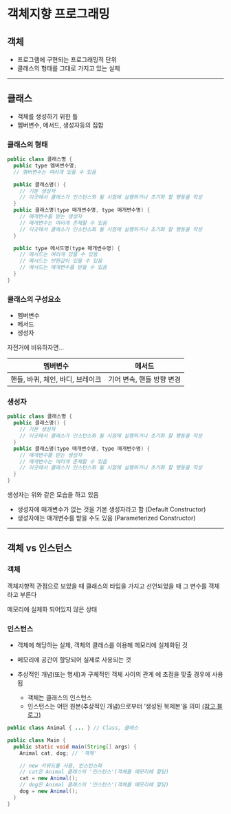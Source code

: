 # 객체지향 프로그래밍

## 객체

- 프로그램에 구현되는 프로그래밍적 단위
- 클래스의 형태를 그대로 가지고 있는 실체

---

## 클래스

- 객체를 생성하기 위한 틀
- 멤버변수, 메서드, 생성자등의 집합

### 클래스의 형태

```Java
public class 클래스명 {
  public type 멤버변수명;
  // 멤버변수는 여러개 있을 수 있음

  public 클래스명() {
    // 기본 생성자
    // 이곳에서 클래스가 인스턴스화 될 시점에 실행하거나 초기화 할 행동을 작성
  }
  public 클래스명(type 매개변수명, type 매개변수명) {
    // 매개변수를 받는 생성자
    // 매개변수는 여러개 존재할 수 있음
    // 이곳에서 클래스가 인스턴스화 될 시점에 실행하거나 초기화 할 행동을 작성
  }

  public type 메서드명(type 매개변수명) {
    // 메서드는 여러개 있을 수 있음
    // 메서드는 반환값이 있을 수 있음
    // 메서드는 매개변수를 받을 수 있음
  }
}
```

### 클래스의 구성요소

- 멤버변수
- 메서드
- 생성자

자전거에 비유하자면...

| 멤버변수                         | 메서드                    |
| -------------------------------- | ------------------------- |
| 핸들, 바퀴, 체인, 바디, 브레이크 | 기어 변속, 핸들 방향 변경 |

### 생성자

```Java
public class 클래스명 {
  public 클래스명() {
    // 기본 생성자
    // 이곳에서 클래스가 인스턴스화 될 시점에 실행하거나 초기화 할 행동을 작성
  }
  public 클래스명(type 매개변수명, type 매개변수명) {
    // 매개변수를 받는 생성자
    // 매개변수는 여러개 존재할 수 있음
    // 이곳에서 클래스가 인스턴스화 될 시점에 실행하거나 초기화 할 행동을 작성
  }
}
```

생성자는 위와 같은 모습을 하고 있음

- 생성자에 매개변수가 없는 것을 기본 생성자라고 함 (Default Constructor)
- 생성자에는 매개변수를 받을 수도 있음 (Parameterized Constructor)

---

## 객체 vs 인스턴스

### 객체

객체지향적 관점으로 보았을 때 클래스의 타입을 가지고 선언되었을 때 그 변수를 객체라고 부른다

메모리에 실체화 되어있지 않은 상태

### 인스턴스

- 객체에 해당하는 실체, 객체의 클래스를 이용해 메모리에 실체화된 것

- 메모리에 공간이 할당되어 실제로 사용되는 것

- 추상적인 개념(또는 명세)과 구체적인 객체 사이의 관계 에 초점을 맞출 경우에 사용됨

  - 객체는 클래스의 인스턴스
  - 인스턴스는 어떤 원본(추상적인 개념)으로부터 ‘생성된 복제본’을 의미
    [(참고 블로그)](https://gmlwjd9405.github.io/2018/09/17/class-object-instance.html)

```Java
public class Animal { ... } // Class, 클래스

public class Main {
  public static void main(String[] args) {
    Animal cat, dog; // '객체'

    // new 키워드를 사용, 인스턴스화
    // cat은 Animal 클래스의 '인스턴스'(객체를 메모리에 할당)
    cat = new Animal();
    // dog은 Animal 클래스의 '인스턴스'(객체를 메모리에 할당)
    dog = new Animal();
  }
}
```
